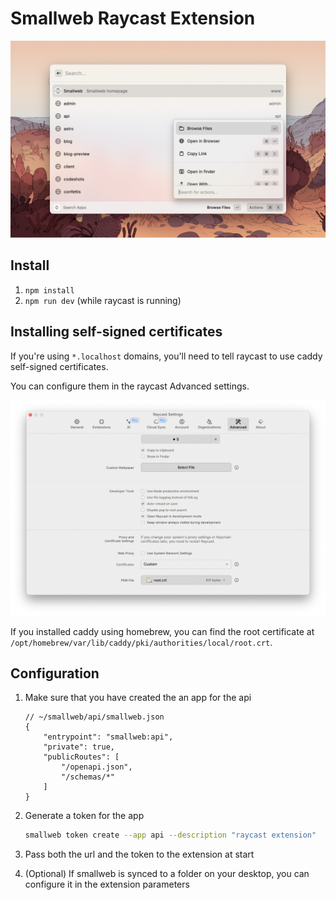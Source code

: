 # Smallweb Raycast Extension

![Smallweb Raycast Extension](./metadata/smallweb-1.png)

## Install

1. `npm install`
2. `npm run dev` (while raycast is running)

## Installing self-signed certificates

If you're using `*.localhost` domains, you'll need to tell raycast to use caddy self-signed certificates.

You can configure them in the raycast Advanced settings.

![alt text](media/image.png)

If you installed caddy using homebrew, you can find the root certificate at `/opt/homebrew/var/lib/caddy/pki/authorities/local/root.crt`.

## Configuration

1. Make sure that you have created the an app for the api

    ```jsonc
    // ~/smallweb/api/smallweb.json
    {
        "entrypoint": "smallweb:api",
        "private": true,
        "publicRoutes": [
            "/openapi.json",
            "/schemas/*"
        ]
    }
    ```

2. Generate a token for the app

    ```bash
    smallweb token create --app api --description "raycast extension"
    ```

3. Pass both the url and the token to the extension at start

4. (Optional) If smallweb is synced to a folder on your desktop, you can configure it in the extension parameters

